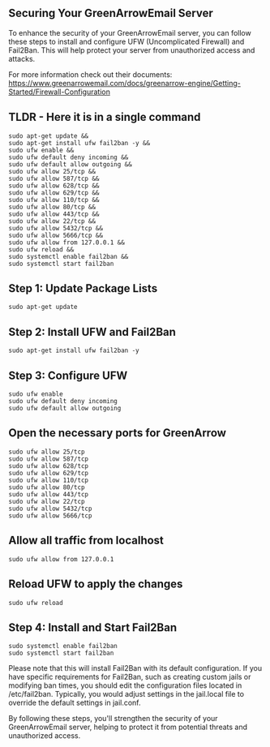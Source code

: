## Securing Your GreenArrowEmail Server

To enhance the security of your GreenArrowEmail server, you can follow these steps to install and configure UFW (Uncomplicated Firewall) and Fail2Ban. This will help protect your server from unauthorized access and attacks.

For more information check out their documents: https://www.greenarrowemail.com/docs/greenarrow-engine/Getting-Started/Firewall-Configuration

## TLDR - Here it is in a single command
```
sudo apt-get update &&
sudo apt-get install ufw fail2ban -y &&
sudo ufw enable &&
sudo ufw default deny incoming &&
sudo ufw default allow outgoing &&
sudo ufw allow 25/tcp &&
sudo ufw allow 587/tcp &&
sudo ufw allow 628/tcp &&
sudo ufw allow 629/tcp &&
sudo ufw allow 110/tcp &&
sudo ufw allow 80/tcp &&
sudo ufw allow 443/tcp &&
sudo ufw allow 22/tcp &&
sudo ufw allow 5432/tcp &&
sudo ufw allow 5666/tcp &&
sudo ufw allow from 127.0.0.1 &&
sudo ufw reload &&
sudo systemctl enable fail2ban &&
sudo systemctl start fail2ban
```
## Step 1: Update Package Lists
```
sudo apt-get update
```

## Step 2: Install UFW and Fail2Ban
```
sudo apt-get install ufw fail2ban -y
```

## Step 3: Configure UFW
```
sudo ufw enable
sudo ufw default deny incoming
sudo ufw default allow outgoing
```

## Open the necessary ports for GreenArrow
```
sudo ufw allow 25/tcp
sudo ufw allow 587/tcp
sudo ufw allow 628/tcp
sudo ufw allow 629/tcp
sudo ufw allow 110/tcp
sudo ufw allow 80/tcp
sudo ufw allow 443/tcp
sudo ufw allow 22/tcp
sudo ufw allow 5432/tcp
sudo ufw allow 5666/tcp
```
## Allow all traffic from localhost
```
sudo ufw allow from 127.0.0.1
```
## Reload UFW to apply the changes
```
sudo ufw reload
```
## Step 4: Install and Start Fail2Ban
```
sudo systemctl enable fail2ban
sudo systemctl start fail2ban
```

Please note that this will install Fail2Ban with its default configuration. If you have specific requirements for Fail2Ban, such as creating custom jails or modifying ban times, you should edit the configuration files located in /etc/fail2ban. Typically, you would adjust settings in the jail.local file to override the default settings in jail.conf.

By following these steps, you'll strengthen the security of your GreenArrowEmail server, helping to protect it from potential threats and unauthorized access.
